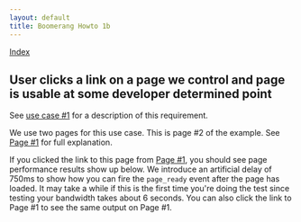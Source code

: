 ```yaml
---
layout: default 
title: Boomerang Howto 1b 
---
```


[Index](index.html)

User clicks a link on a page we control and page is usable at some developer determined point
---------------------------------------------------------------------------------------------

See [use case \#1](../use-cases.html#uc-1) for a description of this
requirement.

We use two pages for this use case. This is page \#2 of the example. See
[Page \#1](howto-1b-page%231.html) for full explanation.

If you clicked the link to this page from [Page
\#1](howto-1b-page%231.html), you should see page performance results
show up below. We introduce an artificial delay of 750ms to show how you
can fire the `page_ready` event after the page has loaded. It may take a
while if this is the first time you're doing the test since testing your
bandwidth takes about 6 seconds. You can also click the link to Page \#1
to see the same output on Page \#1.

<div id="results">
</div>

<script src="/boomerang/boomerang.js" type="text/javascript"> </script>
<script src="/boomerang/plugins/bw.js" type="text/javascript"> </script>
<script src="/boomerang/plugins/navtiming.js" type="text/javascript"> </script>
<script src="/boomerang/plugins/rt.js" type="text/javascript"> </script>
<script src="howtos.js" type="text/javascript"> </script>
<script type="text/javascript">
BOOMR.init({
		user_ip: '10.0.0.1',
		autorun: false,
		BW: {
			base_url: '../../images/',
			cookie: 'HOWTO-BA'
		},
		RT: {
			cookie: 'HOWTO-RT'
		}
	});

// Fire the page_ready event after 750ms
setTimeout(function() { BOOMR.page_ready(); }, 750);
</script>
